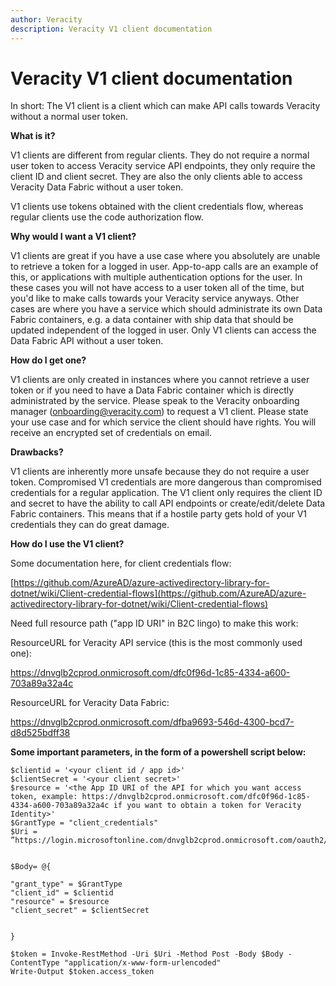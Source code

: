 ```yaml
---
author: Veracity
description: Veracity V1 client documentation
---
```


# Veracity V1 client documentation

In short: The V1 client is a client which can make API calls towards Veracity without a normal user token.

**What is it?**

V1 clients are different from regular clients. They do not require a normal user token to access Veracity service API endpoints, they only require the client ID and client secret. They are also the only clients able to access Veracity Data Fabric without a user token.

V1 clients use tokens obtained with the client credentials flow, whereas regular clients use the code authorization flow.

**Why would I want a V1 client?**

V1 clients are great if you have a use case where you absolutely are unable to retrieve a token for a logged in user. App-to-app calls are an example of this, or applications with multiple authentication options for the user. In these cases you will not have access to a user token all of the time, but you&#39;d like to make calls towards your Veracity service anyways. Other cases are where you have a service which should administrate its own Data Fabric containers, e.g. a data container with ship data that should be updated independent of the logged in user. Only V1 clients can access the Data Fabric API without a user token.

**How do I get one?**

V1 clients are only created in instances where you cannot retrieve a user token or if you need to have a Data Fabric container which is directly administrated by the service. Please speak to the Veracity onboarding manager ([onboarding@veracity.com](mailto:onboarding@veracity.com)) to request a V1 client. Please state your use case and for which service the client should have rights. You will receive an encrypted set of credentials on email.

**Drawbacks?**

V1 clients are inherently more unsafe because they do not require a user token. Compromised V1 credentials are more dangerous than compromised credentials for a regular application. The V1 client only requires the client ID and secret to have the ability to call API endpoints or create/edit/delete Data Fabric containers. This means that if a hostile party gets hold of your V1 credentials they can do great damage.

**How do I use the V1 client?**

Some documentation here, for client credentials flow:

[https://github.com/AzureAD/azure-activedirectory-library-for-dotnet/wiki/Client-credential-flows](https://github.com/AzureAD/azure-activedirectory-library-for-dotnet/wiki/Client-credential-flows)

Need full resource path (&quot;app ID URI&quot; in B2C lingo) to make this work:

ResourceURL for Veracity API service (this is the most commonly used one):

https://dnvglb2cprod.onmicrosoft.com/dfc0f96d-1c85-4334-a600-703a89a32a4c

ResourceURL for Veracity Data Fabric:

https://dnvglb2cprod.onmicrosoft.com/dfba9693-546d-4300-bcd7-d8d525bdff38

**Some important parameters, in the form of a powershell script below:**

    $clientid = '<your client id / app id>'
    $clientSecret = '<your client secret>'
    $resource = '<the App ID URI of the API for which you want access token, example: https://dnvglb2cprod.onmicrosoft.com/dfc0f96d-1c85-4334-a600-703a89a32a4c if you want to obtain a token for Veracity Identity>'
    $GrantType = "client_credentials"
    $Uri = ”https://login.microsoftonline.com/dnvglb2cprod.onmicrosoft.com/oauth2/token”


    $Body= @{

    "grant_type" = $GrantType
    "client_id" = $clientid
    "resource" = $resource
    "client_secret" = $clientSecret


    }

    $token = Invoke-RestMethod -Uri $Uri -Method Post -Body $Body -ContentType "application/x-www-form-urlencoded"
    Write-Output $token.access_token 
